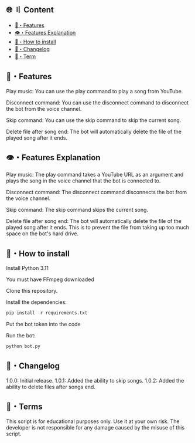 ## 🌐 〢 Content
- [🤖・Features](#features)
- [👁️・Features Explanation](#explanation)
- [🔎・How to install](#Install)
- [📝・Changelog](#changelog)
- [💼・Term](#terms)


## <a id="features"></a>🤖・Features
Play music: You can use the play command to play a song from YouTube.

Disconnect command: You can use the disconnect command to disconnect the bot from the voice channel.

Skip command: You can use the skip command to skip the current song.

Delete file after song end: The bot will automatically delete the file of the played song after it ends.

## <a id="explanation"></a>👁️・Features Explanation
Play music: The play command takes a YouTube URL as an argument and plays the song in the voice channel that the bot is connected to.

Disconnect command: The disconnect command disconnects the bot from the voice channel.

Skip command: The skip command skips the current song.

Delete file after song end: The bot will automatically delete the file of the played song after it ends. This is to prevent the file from taking up too much space on the bot's hard drive.

## <a id="Install"></a>🔎・How to install

Install Python 3.11

You must have FFmpeg downloaded

Clone this repository.

Install the dependencies:
```py
pip install -r requirements.txt
```

Put the bot token into the code

Run the bot:

```py
python bot.py
```


## <a id="changelog"></a>📝・Changelog
1.0.0: Initial release.
1.0.1: Added the ability to skip songs.
1.0.2: Added the ability to delete files after songs end.

## <a id="terms"></a>💼・Terms
This script is for educational purposes only. Use it at your own risk. The developer is not responsible for any damage caused by the misuse of this script.

